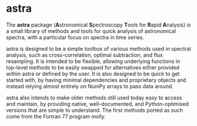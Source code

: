 # astra

The **astra** package (**A**stronomical **S**pectroscopy **T**ools for **R**apid **A**nalysis) is a small library of methods and tools for quick analysis of astronomical spectra, with a particular focus on spectra in time series.

astra is designed to be a simple toolbox of various methods used in spectral analysis, such as cross-correlation, optimal subtraction, and flux resampling. It is intended to be flexible, allowing underlying functions in top-level methods to be easily swapped for alternatives either provided within astra or defined by the user. It is also designed to be quick to get started with, by having minimal dependencies and proprietary objects and instead relying almost entirely on NumPy arrays to pass data around.

astra also intends to make older methods still used today easy to access and maintain, by providing native, well-documented, and Python-optimised versions that are simple to understand. The first methods ported as such come from the Fortran 77 program molly. 
